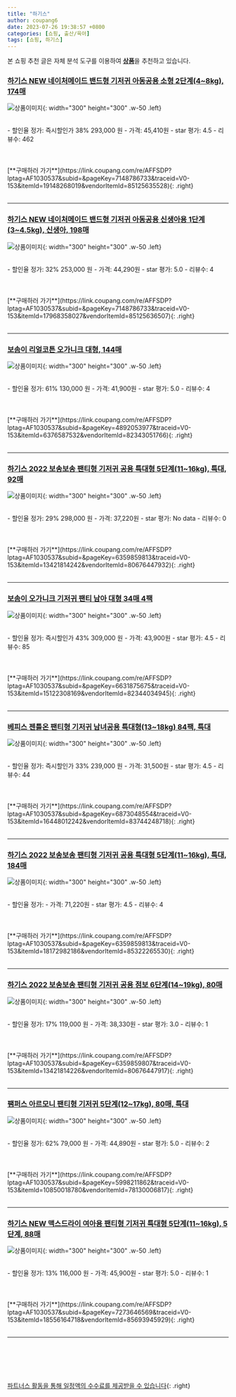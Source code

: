 ```yaml
---
title: "하기스"
author: coupang6
date: 2023-07-26 19:38:57 +0800
categories: [쇼핑, 출산/육아]
tags: [쇼핑, 하기스]
---
```


본 쇼핑 추천 글은 자체 분석 도구를 이용하여 [**상품**](https://link.coupang.com/a/bao1ui)을 추천하고 있습니다.

### [하기스 NEW 네이처메이드 밴드형 기저귀 아동공용 소형 2단계(4~8kg), 174매](https://link.coupang.com/re/AFFSDP?lptag=AF1030537&subid=&pageKey=7148786733&traceid=V0-153&itemId=19148268019&vendorItemId=85125635528)

![상품이미지](https://thumbnail8.coupangcdn.com/thumbnails/remote/230x230ex/image/retail/images/2023/02/20/10/4/87eb820a-a4c2-46c1-a443-f4f46176599e.jpg){: width="300" height="300" .w-50 .left}


<br>
- 할인율 정가: 즉시할인가 38%  293,000   원
- 가격: 45,410원
- star 평가: 4.5
- 리뷰수: 462
<br>
<br>
<br>
<br>
[**구매하러 가기**](https://link.coupang.com/re/AFFSDP?lptag=AF1030537&subid=&pageKey=7148786733&traceid=V0-153&itemId=19148268019&vendorItemId=85125635528){: .right}
<br>
<br>

---

### [하기스 NEW 네이처메이드 밴드형 기저귀 아동공용 신생아용 1단계(3~4.5kg), 신생아, 198매](https://link.coupang.com/re/AFFSDP?lptag=AF1030537&subid=&pageKey=7148786733&traceid=V0-153&itemId=17968358027&vendorItemId=85125636507)

![상품이미지](https://thumbnail8.coupangcdn.com/thumbnails/remote/230x230ex/image/retail/images/2023/02/20/10/7/6a70c0b3-58d8-4dbb-ab4a-f99c8669d490.jpg){: width="300" height="300" .w-50 .left}


<br>
- 할인율 정가: 32%  253,000   원
- 가격: 44,290원
- star 평가: 5.0
- 리뷰수: 4
<br>
<br>
<br>
<br>
[**구매하러 가기**](https://link.coupang.com/re/AFFSDP?lptag=AF1030537&subid=&pageKey=7148786733&traceid=V0-153&itemId=17968358027&vendorItemId=85125636507){: .right}
<br>
<br>

---

### [보솜이 리얼코튼 오가니크 대형, 144매](https://link.coupang.com/re/AFFSDP?lptag=AF1030537&subid=&pageKey=4892053977&traceid=V0-153&itemId=6376587532&vendorItemId=82343051766)

![상품이미지](https://thumbnail7.coupangcdn.com/thumbnails/remote/230x230ex/image/vendor_inventory/8f24/f395d56b35d383b3ae2fc1ba28ead5ef1b8cbef8ada0b78342ce71733d6f.jpg){: width="300" height="300" .w-50 .left}


<br>
- 할인율 정가: 61%  130,000   원
- 가격: 41,900원
- star 평가: 5.0
- 리뷰수: 4
<br>
<br>
<br>
<br>
[**구매하러 가기**](https://link.coupang.com/re/AFFSDP?lptag=AF1030537&subid=&pageKey=4892053977&traceid=V0-153&itemId=6376587532&vendorItemId=82343051766){: .right}
<br>
<br>

---

### [하기스 2022 보송보송 팬티형 기저귀 공용 특대형 5단계(11~16kg), 특대, 92매](https://link.coupang.com/re/AFFSDP?lptag=AF1030537&subid=&pageKey=6359859813&traceid=V0-153&itemId=13421814242&vendorItemId=80676447932)

![상품이미지](https://thumbnail10.coupangcdn.com/thumbnails/remote/230x230ex/image/retail/images/111866841411512-17ef4f09-88fa-4208-9691-b9349743cdab.jpg){: width="300" height="300" .w-50 .left}


<br>
- 할인율 정가: 29%  298,000   원
- 가격: 37,220원
- star 평가: No data
- 리뷰수: 0
<br>
<br>
<br>
<br>
[**구매하러 가기**](https://link.coupang.com/re/AFFSDP?lptag=AF1030537&subid=&pageKey=6359859813&traceid=V0-153&itemId=13421814242&vendorItemId=80676447932){: .right}
<br>
<br>

---

### [보솜이 오가니크 기저귀 팬티 남아 대형 34매 4팩](https://link.coupang.com/re/AFFSDP?lptag=AF1030537&subid=&pageKey=6631875675&traceid=V0-153&itemId=15122308169&vendorItemId=82344034945)

![상품이미지](https://thumbnail8.coupangcdn.com/thumbnails/remote/230x230ex/image/vendor_inventory/4a7f/0fb80afdd3463c75c47728b1b2674cdac2bed7c127e24e1dd71395966c76.jpg){: width="300" height="300" .w-50 .left}


<br>
- 할인율 정가: 즉시할인가 43%  309,000   원
- 가격: 43,900원
- star 평가: 4.5
- 리뷰수: 85
<br>
<br>
<br>
<br>
[**구매하러 가기**](https://link.coupang.com/re/AFFSDP?lptag=AF1030537&subid=&pageKey=6631875675&traceid=V0-153&itemId=15122308169&vendorItemId=82344034945){: .right}
<br>
<br>

---

### [베피스 젠틀온 팬티형 기저귀 남녀공용 특대형(13~18kg) 84팩, 특대](https://link.coupang.com/re/AFFSDP?lptag=AF1030537&subid=&pageKey=6873048554&traceid=V0-153&itemId=16448012242&vendorItemId=83744248718)

![상품이미지](https://thumbnail9.coupangcdn.com/thumbnails/remote/230x230ex/image/vendor_inventory/7085/f00ffed48d5d4a0475e21c6ad7241bd56ecb8b5bea87e65586784f81743e.jpg){: width="300" height="300" .w-50 .left}


<br>
- 할인율 정가: 즉시할인가 33%  239,000   원
- 가격: 31,500원
- star 평가: 4.5
- 리뷰수: 44
<br>
<br>
<br>
<br>
[**구매하러 가기**](https://link.coupang.com/re/AFFSDP?lptag=AF1030537&subid=&pageKey=6873048554&traceid=V0-153&itemId=16448012242&vendorItemId=83744248718){: .right}
<br>
<br>

---

### [하기스 2022 보송보송 팬티형 기저귀 공용 특대형 5단계(11~16kg), 특대, 184매](https://link.coupang.com/re/AFFSDP?lptag=AF1030537&subid=&pageKey=6359859813&traceid=V0-153&itemId=18172982186&vendorItemId=85322265530)

![상품이미지](https://thumbnail9.coupangcdn.com/thumbnails/remote/230x230ex/image/retail/images/ef32c22f-d509-4ce3-824e-61cf48060eb71974183125516803888.png){: width="300" height="300" .w-50 .left}


<br>
- 할인율 정가: 
- 가격: 71,220원
- star 평가: 4.5
- 리뷰수: 4
<br>
<br>
<br>
<br>
[**구매하러 가기**](https://link.coupang.com/re/AFFSDP?lptag=AF1030537&subid=&pageKey=6359859813&traceid=V0-153&itemId=18172982186&vendorItemId=85322265530){: .right}
<br>
<br>

---

### [하기스 2022 보송보송 팬티형 기저귀 공용 점보 6단계(14~19kg), 80매](https://link.coupang.com/re/AFFSDP?lptag=AF1030537&subid=&pageKey=6359859807&traceid=V0-153&itemId=13421814226&vendorItemId=80676447917)

![상품이미지](https://thumbnail9.coupangcdn.com/thumbnails/remote/230x230ex/image/retail/images/2962540595727155-8f2d169e-722f-4cc9-8495-aac364584fd4.jpg){: width="300" height="300" .w-50 .left}


<br>
- 할인율 정가: 17%  119,000   원
- 가격: 38,330원
- star 평가: 3.0
- 리뷰수: 1
<br>
<br>
<br>
<br>
[**구매하러 가기**](https://link.coupang.com/re/AFFSDP?lptag=AF1030537&subid=&pageKey=6359859807&traceid=V0-153&itemId=13421814226&vendorItemId=80676447917){: .right}
<br>
<br>

---

### [팸퍼스 아르모니 팬티형 기저귀 5단계(12~17kg), 80매, 특대](https://link.coupang.com/re/AFFSDP?lptag=AF1030537&subid=&pageKey=5998211862&traceid=V0-153&itemId=10850018780&vendorItemId=78130006817)

![상품이미지](https://thumbnail10.coupangcdn.com/thumbnails/remote/230x230ex/image/retail/images/9025864950209591-1f8b8651-2b3e-4b84-8058-0b34e9219b26.jpg){: width="300" height="300" .w-50 .left}


<br>
- 할인율 정가: 62%  79,000   원
- 가격: 44,890원
- star 평가: 5.0
- 리뷰수: 2
<br>
<br>
<br>
<br>
[**구매하러 가기**](https://link.coupang.com/re/AFFSDP?lptag=AF1030537&subid=&pageKey=5998211862&traceid=V0-153&itemId=10850018780&vendorItemId=78130006817){: .right}
<br>
<br>

---

### [하기스 NEW 맥스드라이 여아용 팬티형 기저귀 특대형 5단계(11~16kg), 5단계, 88매](https://link.coupang.com/re/AFFSDP?lptag=AF1030537&subid=&pageKey=7273646569&traceid=V0-153&itemId=18556164718&vendorItemId=85693945929)

![상품이미지](https://thumbnail10.coupangcdn.com/thumbnails/remote/230x230ex/image/retail/images/2023/04/17/13/5/130a10da-62ec-44ee-bdce-1c5ad6bfca4d.jpg){: width="300" height="300" .w-50 .left}


<br>
- 할인율 정가: 13%  116,000   원
- 가격: 45,900원
- star 평가: 5.0
- 리뷰수: 1
<br>
<br>
<br>
<br>
[**구매하러 가기**](https://link.coupang.com/re/AFFSDP?lptag=AF1030537&subid=&pageKey=7273646569&traceid=V0-153&itemId=18556164718&vendorItemId=85693945929){: .right}
<br>
<br>

---
<br><br><br><br><br> [파트너스 활동을 통해 일정액의 수수료를 제공받을 수 있습니다](https://link.coupang.com/a/bao1ui){: .right}